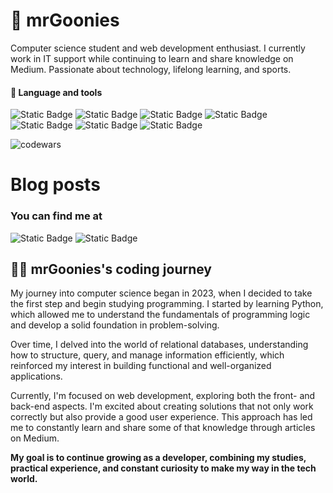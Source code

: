 # 🤙 mrGoonies
Computer science student and web development enthusiast. I currently work in IT support while continuing to learn and share knowledge on Medium. Passionate about technology, lifelong learning, and sports.



#### 🧰 Language and tools
![Static Badge](https://img.shields.io/badge/html-logo?style=for-the-badge&logo=HTML5&logoSize=40&color=black)
![Static Badge](https://img.shields.io/badge/css-logo?style=for-the-badge&logo=css&logoColor=blue&logoSize=40&color=black)
![Static Badge](https://img.shields.io/badge/bootstrap-logo?style=for-the-badge&logo=bootstrap&logoColor=&logoSize=40&color=black)
![Static Badge](https://img.shields.io/badge/git-logo?style=for-the-badge&logo=git&logoSize=40&color=black)
![Static Badge](https://img.shields.io/badge/python-logo?style=for-the-badge&logo=python&logoSize=40&color=black)
![Static Badge](https://img.shields.io/badge/postgresql-logo?style=for-the-badge&logo=postgresql&logoSize=40&color=black)
![Static Badge](https://img.shields.io/badge/mongodb-logo?style=for-the-badge&logo=mongodb&logoSize=40&color=black)


![codewars](https://www.codewars.com/users/mrGoonies/badges/large)

# Blog posts
<!-- BLOG-POST-LIST:START -->
<!-- BLOG-POST-LIST:END -->

<h3>You can find me at</h3>

![Static Badge](https://img.shields.io/badge/linkedin-logo?style=for-the-badge&logo=linkedin&logoColor=blue&color=black&link=https%3A%2F%2Fwww.linkedin.com%2Fin%2Fgmunozcastro%2F)
![Static Badge](https://img.shields.io/badge/medium-logo?style=for-the-badge&logo=medium&color=black&link=https%3A%2F%2Fmedium.com%2F%40munozgoonies)

## 🧑‍💻 mrGoonies's coding journey
My journey into computer science began in 2023, when I decided to take the first step and begin studying programming. I started by learning Python, which allowed me to understand the fundamentals of programming logic and develop a solid foundation in problem-solving.

Over time, I delved into the world of relational databases, understanding how to structure, query, and manage information efficiently, which reinforced my interest in building functional and well-organized applications.

Currently, I'm focused on web development, exploring both the front- and back-end aspects. I'm excited about creating solutions that not only work correctly but also provide a good user experience. This approach has led me to constantly learn and share some of that knowledge through articles on Medium.

**My goal is to continue growing as a developer, combining my studies, practical experience, and constant curiosity to make my way in the tech world.**
